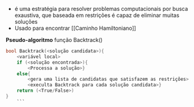 - é uma estratégia para resolver problemas computacionais por busca exaustiva, que baseada em restrições é capaz de eliminar muitas soluções
- Usado para encontrar [[Caminho Hamiltoniano]]



**Pseudo-algoritmo**
	função Backtrack()
```c
bool Backtrack(<solução candidata>){
	<variável local>
	if (<solução encontrada>){
		<Processa a solução>}
	else{
		<gera uma lista de candidatas que satisfazem as restrições>
		<execulta Backtrack para cada solução candidata>}
	return (<True/False>)
}
	```

